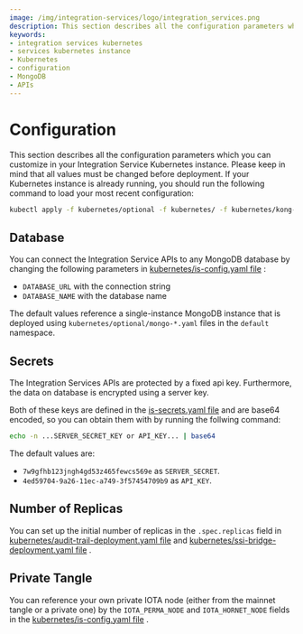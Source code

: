```yaml
---
image: /img/integration-services/logo/integration_services.png
description: This section describes all the configuration parameters which you can customize in your Integration Service Kubernetes instance.
keywords:
- integration services kubernetes
- services kubernetes instance
- Kubernetes
- configuration
- MongoDB
- APIs
---
```

# Configuration

This section describes all the configuration parameters which you can customize in your Integration Service Kubernetes
instance. Please keep in mind that all values must be changed before deployment. If your Kubernetes instance is already
running, you should run the following command to load your most recent configuration:

```bash
kubectl apply -f kubernetes/optional -f kubernetes/ -f kubernetes/kong-gw --namespace=kong
```

## Database

You can connect the Integration Service APIs to any MongoDB database by changing the following parameters
in  [kubernetes/is-config.yaml file](https://github.com/iotaledger/integration-services/blob/master/kubernetes/is-config.yaml) :

- `DATABASE_URL` with the connection string
- `DATABASE_NAME` with the database name

The default values reference a single-instance MongoDB instance that is deployed
using `kubernetes/optional/mongo-*.yaml` files in the `default` namespace.

## Secrets

The Integration Services APIs are protected by a fixed api key. Furthermore, the data on database is encrypted using a
server key.

Both of these keys are defined in
the [is-secrets.yaml file](https://github.com/iotaledger/integration-services/blob/master/kubernetes/is-secrets.yaml)
and are base64 encoded, so you can obtain them with by running the follwing command:

```bash
echo -n ...SERVER_SECRET_KEY or API_KEY... | base64
```

The default values are:

- `7w9gfhb123jngh4gd53z465fewcs569e` as `SERVER_SECRET`.
- `4ed59704-9a26-11ec-a749-3f57454709b9` as `API_KEY`.

## Number of Replicas

You can set up the initial number of replicas in the `.spec.replicas` field
in [kubernetes/audit-trail-deployment.yaml  file](https://github.com/iotaledger/integration-services/blob/master/kubernetes/audit-trail-deployment.yaml) and [kubernetes/ssi-bridge-deployment.yaml  file](https://github.com/iotaledger/integration-services/blob/master/kubernetes/ssi-bridge-deployment.yaml)
.

## Private Tangle

You can reference your own private IOTA node (either from the mainnet tangle or a private one) by the `IOTA_PERMA_NODE`
and `IOTA_HORNET_NODE` fields in
the [kubernetes/is-config.yaml file](https://github.com/iotaledger/integration-services/blob/master/kubernetes/is-config.yaml)
.
